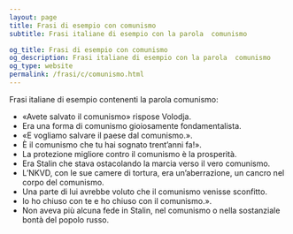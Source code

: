 ```yaml
---
layout: page
title: Frasi di esempio con comunismo 
subtitle: Frasi italiane di esempio con la parola  comunismo

og_title: Frasi di esempio con comunismo 
og_description: Frasi italiane di esempio con la parola  comunismo
og_type: website
permalink: /frasi/c/comunismo.html
---
```


Frasi italiane di esempio contenenti la parola comunismo:


- «Avete salvato il comunismo» rispose Volodja.
- Era una forma di comunismo gioiosamente fondamentalista.
- «E vogliamo salvare il paese dal comunismo.».
- È il comunismo che tu hai sognato trent’anni fa!».
- La protezione migliore contro il comunismo è la prosperità.
- Era Stalin che stava ostacolando la marcia verso il vero comunismo.
- L’NKVD, con le sue camere di tortura, era un’aberrazione, un cancro nel corpo del comunismo.
- Una parte di lui avrebbe voluto che il comunismo venisse sconfitto.
- Io ho chiuso con te e ho chiuso con il comunismo.».
- Non aveva più alcuna fede in Stalin, nel comunismo o nella sostanziale bontà del popolo russo.
